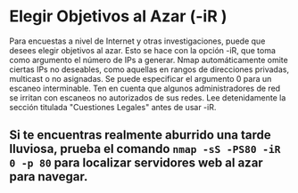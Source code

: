 # Elegir Objetivos al Azar (-iR <numtargets>)

Para encuestas a nivel de Internet y otras investigaciones, puede que desees elegir objetivos al azar. Esto se hace con la opción -iR, que toma como argumento el número de IPs a generar. Nmap automáticamente omite ciertas IPs no deseables, como aquellas en rangos de direcciones privadas, multicast o no asignadas. Se puede especificar el argumento 0 para un escaneo interminable. Ten en cuenta que algunos administradores de red se irritan con escaneos no autorizados de sus redes. Lee detenidamente la sección titulada "Cuestiones Legales" antes de usar -iR.

## Si te encuentras realmente aburrido una tarde lluviosa, prueba el comando `nmap -sS -PS80 -iR 0 -p 80` para localizar servidores web al azar para navegar.
